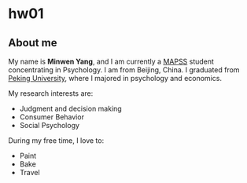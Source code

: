 # hw01

## About me
My name is **Minwen Yang**, and I am currently a [MAPSS](https://mapss.uchicago.edu/) student concentrating in Psychology. I am from Beijing, China. I graduated from [Peking University](http://english.pku.edu.cn/), where I majored in psychology and economics. 

My research interests are:
* Judgment and decision making
* Consumer Behavior
* Social Psychology

During my free time, I love to:
* Paint
* Bake
* Travel

